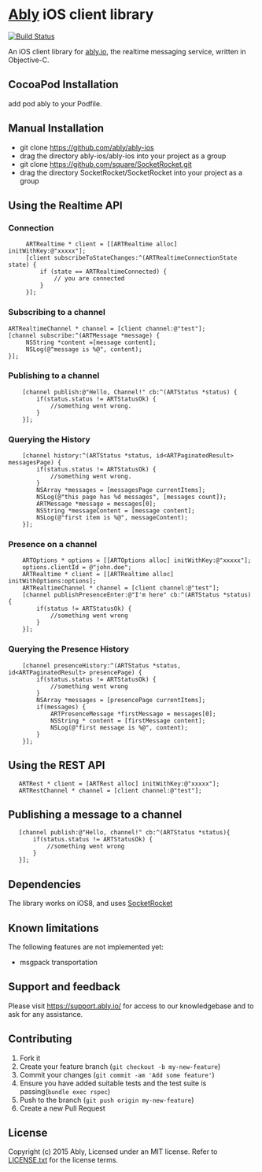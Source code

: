 # [Ably](https://www.ably.io) iOS client library

[![Build Status](https://travis-ci.org/ably/ably-ios.png)](https://travis-ci.org/ably/ably-ios)

An iOS client library for [ably.io](https://www.ably.io), the realtime messaging service, written in Objective-C.

## CocoaPod Installation
add pod ably to your Podfile. 

## Manual Installation 

* git clone https://github.com/ably/ably-ios
* drag the directory ably-ios/ably-ios into your project as a group
* git clone https://github.com/square/SocketRocket.git
* drag the directory SocketRocket/SocketRocket into your project as a group

## Using the Realtime API

### Connection
```
     ARTRealtime * client = [[ARTRealtime alloc] initWithKey:@"xxxxx"];
     [client subscribeToStateChanges:^(ARTRealtimeConnectionState state) {
         if (state == ARTRealtimeConnected) {
             // you are connected
         }
     }];
```

### Subscribing to a channel

```
ARTRealtimeChannel * channel = [client channel:@"test"];
[channel subscribe:^(ARTMessage *message) {
     NSString *content =[message content];
     NSLog(@"message is %@", content);
}];
```

### Publishing to a channel
```
    [channel publish:@"Hello, Channel!" cb:^(ARTStatus *status) {
        if(status.status != ARTStatusOk) {
            //something went wrong.
        }
    }];
```

### Querying the History
```
    [channel history:^(ARTStatus *status, id<ARTPaginatedResult> messagesPage) {
        if(status.status != ARTStatusOk) {
            //something went wrong.
        }
        NSArray *messages = [messagesPage currentItems];
        NSLog(@"this page has %d messages", [messages count]);
        ARTMessage *message = messages[0];
        NSString *messageContent = [message content];
        NSLog(@"first item is %@", messageContent);
    }];
```


### Presence on a channel
```
    ARTOptions * options = [[ARTOptions alloc] initWithKey:@"xxxxx"];
    options.clientId = @"john.doe";
    ARTRealtime * client = [[ARTRealtime alloc] initWithOptions:options];
    ARTRealtimeChannel * channel = [client channel:@"test"];
    [channel publishPresenceEnter:@"I'm here" cb:^(ARTStatus *status) {
        if(status != ARTStatusOk) {
            //something went wrong
        }
    }];
```

### Querying the Presence History
```
    [channel presenceHistory:^(ARTStatus *status, id<ARTPaginatedResult> presencePage) {
        if(status.status != ARTStatusOk) {
            //something went wrong
        }
        NSArray *messages = [presencePage currentItems];
        if(messages) {
            ARTPresenceMessage *firstMessage = messages[0];
            NSString * content = [firstMessage content];
            NSLog(@"first message is %@", content);
        }
    }];
```

## Using the REST API
```
   ARTRest * client = [ARTRest alloc] initWithKey:@"xxxxx"];
   ARTRestChannel * channel = [client channel:@"test"];
```

## Publishing a message to a channel
```
   [channel publish:@"Hello, channel!" cb:^(ARTStatus *status){
       if(status.status != ARTStatusOk) {
           //something went wrong
       }
   }];
```

## Dependencies

The library works on iOS8, and uses [SocketRocket](https://github.com/square/SocketRocket)

## Known limitations

The following features are not implemented yet:

* msgpack transportation

## Support and feedback

Please visit https://support.ably.io/ for access to our knowledgebase and to ask for any assistance.

## Contributing

1. Fork it
2. Create your feature branch (`git checkout -b my-new-feature`)
3. Commit your changes (`git commit -am 'Add some feature'`)
4. Ensure you have added suitable tests and the test suite is passing(`bundle exec rspec`)
4. Push to the branch (`git push origin my-new-feature`)
5. Create a new Pull Request

## License

Copyright (c) 2015 Ably, Licensed under an MIT license.  Refer to [LICENSE.txt](LICENSE.txt) for the license terms.
